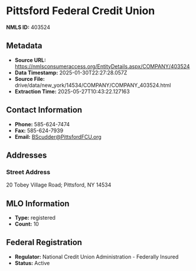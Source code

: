 # Pittsford Federal Credit Union

**NMLS ID:** 403524

## Metadata
- **Source URL:** https://nmlsconsumeraccess.org/EntityDetails.aspx/COMPANY/403524
- **Data Timestamp:** 2025-01-30T22:27:28.057Z
- **Source File:** drive/data/new_york/14534/COMPANY/COMPANY_403524.html
- **Extraction Time:** 2025-05-27T10:43:22.127163

## Contact Information
- **Phone:** 585-624-7474
- **Fax:** 585-624-7939
- **Email:** BScudder@PittsfordFCU.org

## Addresses
### Street Address
20 Tobey Village Road; Pittsford, NY 14534

## MLO Information
- **Type:** registered
- **Count:** 10

## Federal Registration
- **Regulator:** National Credit Union Administration - Federally Insured
- **Status:** Active
